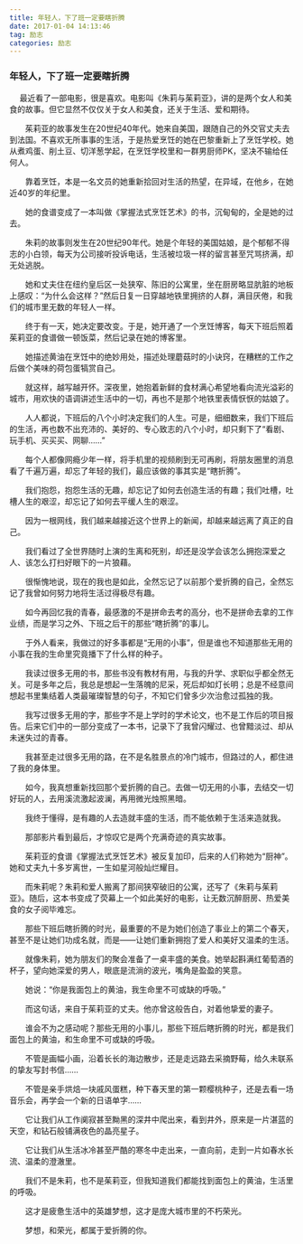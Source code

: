 ```yaml
---
title: 年轻人，下了班一定要瞎折腾
date: 2017-01-04 14:13:46
tag: 励志
categories: 励志
---
```

### 年轻人，下了班一定要瞎折腾

　 最近看了一部电影，很是喜欢。电影叫《朱莉与茱莉亚》，讲的是两个女人和美食的故事。但它显然不仅仅关于女人和美食，还关于生活、爱和期待。

　　茱莉亚的故事发生在20世纪40年代。她来自美国，跟随自己的外交官丈夫去到法国。不喜欢无所事事的生活，于是热爱烹饪的她在巴黎重新上了烹饪学校。她从煮鸡蛋、削土豆、切洋葱学起，在烹饪学校里和一群男厨师PK，坚决不输给任何人。
<!--more-->
　　靠着烹饪，本是一名文员的她重新拾回对生活的热望，在异域，在他乡，在她近40岁的年纪里。

　　她的食谱变成了一本叫做《掌握法式烹饪艺术》的书，沉甸甸的，全是她的过去。

　　朱莉的故事则发生在20世纪90年代。她是个年轻的美国姑娘，是个郁郁不得志的小白领，每天为公司接听投诉电话，生活被垃圾一样的留言甚至咒骂挤满，却无处逃脱。

　　她和丈夫住在纽约皇后区一处狭窄、陈旧的公寓里，坐在厨房略显肮脏的地板上感叹：“为什么会这样？”然后日复一日穿越地铁里拥挤的人群，满目厌倦，和我们的城市里无数的年轻人一样。

　　终于有一天，她决定要改变。于是，她开通了一个烹饪博客，每天下班后照着茱莉亚的食谱做一顿饭菜，然后记录在她的博客里。

　　她描述黄油在烹饪中的绝妙用处，描述处理蘑菇时的小诀窍，在糟糕的工作之后做个美味的荷包蛋犒赏自己。

　　就这样，越写越开怀。深夜里，她抱着新鲜的食材满心希望地看向流光溢彩的城市，用欢快的语调讲述生活中的一切，再也不是那个地铁里表情恹恹的姑娘了。

　　人人都说，下班后的八个小时决定我们的人生。可是，细细数来，我们下班后的生活，再也数不出充沛的、美好的、专心致志的八个小时，却只剩下了“看剧、玩手机、买买买、网聊……”

　　每个人都像网瘾少年一样，将手机里的视频刷到无可再刷，将朋友圈里的消息看了千遍万遍，却忘了年轻的我们，最应该做的事其实是“瞎折腾”。

　　我们抱怨，抱怨生活的无趣，却忘记了如何去创造生活的有趣；我们吐槽，吐槽人生的艰涩，却忘记了如何去平缓人生的艰涩。

　　因为一根网线，我们越来越接近这个世界上的新闻，却越来越远离了真正的自己。

　　我们看过了全世界随时上演的生离和死别，却还是没学会该怎么拥抱深爱之人、该怎么打扫好眼下的一片狼藉。

　　很惭愧地说，现在的我也是如此，全然忘记了以前那个爱折腾的自己，全然忘记了我曾如何努力地将生活过得极尽有趣。

　　如今再回忆我的青春，最感激的不是拼命去考的高分，也不是拼命去拿的工作业绩，而是学习之外、下班之后干的那些“瞎折腾”的事儿。

　　于外人看来，我做过的好多事都是“无用的小事”，但是谁也不知道那些无用的小事在我的生命里究竟播下了什么样的种子。

　　我读过很多无用的书，那些书没有教材有用，与我的升学、求职似乎都全然无关。可是多年之后，我总是想起一生落魄的尼采，死后却如灯长明；总是不经意间想起书里集结着人类最璀璨智慧的句子，不知它们曾多少次治愈过孤独的我。

　　我写过很多无用的字，那些字不是上学时的学术论文，也不是工作后的项目报告。后来它们中的一部分变成了一本书，记录下了我曾闪耀过、也曾黯淡过、却从未迷失过的青春。

　　我甚至走过很多无用的路，在不是名胜景点的冷门城市，但路过的人，都住进了我的身体里。

　　如今，我真想重新找回那个爱折腾的自己。去做一切无用的小事，去结交一切好玩的人，去用溪流激起波澜，再用微光烛照黑暗。

　　我终于懂得，是有趣的人去造就丰盛的生活，而不能依赖于生活来造就我。

　　那部影片看到最后，才惊叹它是两个充满奇迹的真实故事。

　　茱莉亚的食谱《掌握法式烹饪艺术》被反复加印，后来的人们称她为“厨神”。她和丈夫九十多岁离世，一生如星河般灿烂耀目。

　　而朱莉呢？朱莉和爱人搬离了那间狭窄破旧的公寓，还写了《朱莉与茱莉亚》。随后，这本书变成了荧幕上一个如此美好的电影，让无数沉醉厨房、热爱美食的女子阅毕难忘。

　　那些下班后瞎折腾的时光，最重要的不是为她们创造了事业上的第二个春天，甚至不是让她们功成名就，而是——让她们重新拥抱了爱人和美好又温柔的生活。

　　就像朱莉，她为朋友们的聚会准备了一桌丰盛的美食。她举起斟满红葡萄酒的杯子，望向她深爱的男人，眼底是流淌的波光，嘴角是盈盈的笑意。

　　她说：“你是我面包上的黄油，我生命里不可或缺的呼吸。”

　　而这句话，来自于茱莉亚的丈夫。他亦曾这般告白，对着他挚爱的妻子。

　　谁会不为之感动呢？那些无用的小事儿，那些下班后瞎折腾的时光，都是我们面包上的黄油，和生命里不可或缺的呼吸。

　　不管是画幅小画，沿着长长的海边散步，还是走远路去采摘野莓，给久未联系的挚友写封书信……

　　不管是亲手烘焙一块戚风蛋糕，种下春天里的第一颗樱桃种子，还是去看一场音乐会，再学会一个新的日语单字……

　　它让我们从工作阒寂甚至黝黑的深井中爬出来，看到井外，原来是一片湛蓝的天空，和钻石般铺满夜色的晶亮星子。

　　它让我们从生活冰冷甚至严酷的寒冬中走出来，一直向前，走到一片如春水长流、温柔的澄澈里。

　　我们不是朱莉，也不是茱莉亚，但我知道我们都能找到面包上的黄油，生活里的呼吸。

　　这才是疲惫生活中的英雄梦想，这才是庞大城市里的不朽荣光。

　　梦想，和荣光，都属于爱折腾的你。

